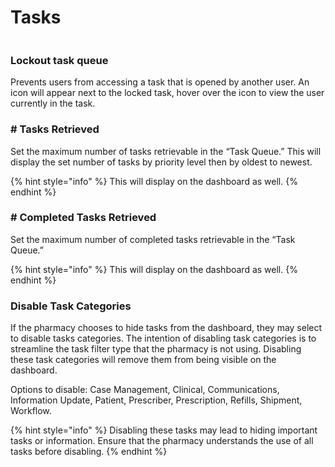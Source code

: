 # Tasks

<figure><img src="../../../.gitbook/assets/Screenshot 2024-11-26 at 3.51.15 PM.png" alt=""><figcaption></figcaption></figure>

### Lockout task queue

Prevents users from accessing a task that is opened by another user. An icon will appear next to the locked task, hover over the icon to view the user currently in the task.&#x20;

### # Tasks Retrieved

Set the maximum number of tasks retrievable in the “Task Queue.” This will display the set number of tasks by priority level then by oldest to newest.

{% hint style="info" %}
This will display on the dashboard as well.
{% endhint %}

### # Completed Tasks Retrieved

Set the maximum number of completed tasks retrievable in the “Task Queue.”

{% hint style="info" %}
This will display on the dashboard as well.
{% endhint %}

### Disable Task Categories

If the pharmacy chooses to hide tasks from the dashboard, they may select to disable tasks categories. The intention of disabling task categories is to streamline the task filter type that the pharmacy is not using. Disabling these task categories will remove them from being visible on the dashboard.

Options to disable:  Case Management, Clinical, Communications, Information Update, Patient, Prescriber, Prescription, Refills, Shipment, Workflow.&#x20;

{% hint style="info" %}
Disabling these tasks may lead to hiding important tasks or information. Ensure that the pharmacy understands the use of all tasks before disabling.
{% endhint %}
